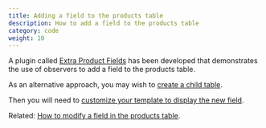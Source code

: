 ```yaml
---
title: Adding a field to the products table 
description: How to add a field to the products table 
category: code
weight: 10
---
```


A plugin called [Extra Product Fields](https://github.com/torvista/Zen_Cart-Extra_Product_Fields)
has been developed that demonstrates the use of observers to add a field to the products table.  

As an alternative approach, you may wish to [create a child table](/dev/code/child_table_products/). 

Then you will need to [customize your template to display the new field](/dev/code/displaying_custom_fields/). 

Related: [How to modify a field in the products table](/dev/code/modify_field_products). 
